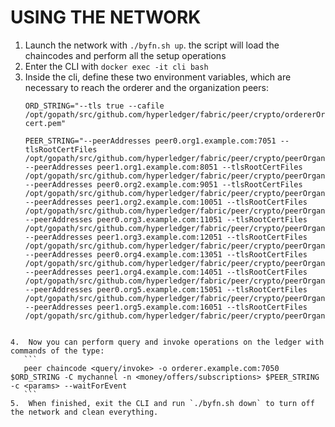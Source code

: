 # USING THE NETWORK

1.  Launch the network with `./byfn.sh up`. the script will load the chaincodes
    and perform all the setup operations    
2.  Enter the CLI with  `docker exec -it cli bash`
3.  Inside the cli, define these two environment variables, which are necessary
    to reach the orderer and the organization peers:
    ```
    ORD_STRING="--tls true --cafile /opt/gopath/src/github.com/hyperledger/fabric/peer/crypto/ordererOrganizations/org1.example.com/orderers/orderer.org1.example.com/msp/tlscacerts/tlsca.org1.example.com-cert.pem"
    ```  
    ```
    PEER_STRING="--peerAddresses peer0.org1.example.com:7051 --tlsRootCertFiles /opt/gopath/src/github.com/hyperledger/fabric/peer/crypto/peerOrganizations/org1.example.com/peers/peer0.org1.example.com/tls/ca.crt --peerAddresses peer1.org1.example.com:8051 --tlsRootCertFiles /opt/gopath/src/github.com/hyperledger/fabric/peer/crypto/peerOrganizations/org1.example.com/peers/peer1.org1.example.com/tls/ca.crt --peerAddresses peer0.org2.example.com:9051 --tlsRootCertFiles /opt/gopath/src/github.com/hyperledger/fabric/peer/crypto/peerOrganizations/org2.example.com/peers/peer0.org2.example.com/tls/ca.crt --peerAddresses peer1.org2.example.com:10051 --tlsRootCertFiles /opt/gopath/src/github.com/hyperledger/fabric/peer/crypto/peerOrganizations/org2.example.com/peers/peer1.org2.example.com/tls/ca.crt --peerAddresses peer0.org3.example.com:11051 --tlsRootCertFiles /opt/gopath/src/github.com/hyperledger/fabric/peer/crypto/peerOrganizations/org3.example.com/peers/peer0.org3.example.com/tls/ca.crt --peerAddresses peer1.org3.example.com:12051 --tlsRootCertFiles /opt/gopath/src/github.com/hyperledger/fabric/peer/crypto/peerOrganizations/org3.example.com/peers/peer1.org3.example.com/tls/ca.crt --peerAddresses peer0.org4.example.com:13051 --tlsRootCertFiles /opt/gopath/src/github.com/hyperledger/fabric/peer/crypto/peerOrganizations/org4.example.com/peers/peer0.org4.example.com/tls/ca.crt --peerAddresses peer1.org4.example.com:14051 --tlsRootCertFiles /opt/gopath/src/github.com/hyperledger/fabric/peer/crypto/peerOrganizations/org4.example.com/peers/peer1.org4.example.com/tls/ca.crt --peerAddresses peer0.org5.example.com:15051 --tlsRootCertFiles /opt/gopath/src/github.com/hyperledger/fabric/peer/crypto/peerOrganizations/org5.example.com/peers/peer0.org5.example.com/tls/ca.crt --peerAddresses peer1.org5.example.com:16051 --tlsRootCertFiles /opt/gopath/src/github.com/hyperledger/fabric/peer/crypto/peerOrganizations/org5.example.com/peers/peer1.org5.example.com/tls/ca.crt"
 ```
 
4.  Now you can perform query and invoke operations on the ledger with commands of the type:  
    ```
    peer chaincode <query/invoke> -o orderer.example.com:7050 $ORD_STRING -C mychannel -n <money/offers/subscriptions> $PEER_STRING -c <params> --waitForEvent
    ```
5.  When finished, exit the CLI and run `./byfn.sh down` to turn off the network and clean everything.

